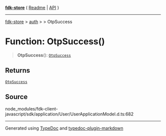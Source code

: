 [**fdk-store**](../../../README.md) ( [Readme](../../../README.md) \| [API](../../../API.md) )

---

[fdk-store](../../../API.md) > [auth](../../README.md) > [<internal>](../README.md) > OtpSuccess

# Function: OtpSuccess()

> **OtpSuccess**(): [`OtpSuccess`](../type-aliases/type-alias.OtpSuccess.md)

## Returns

[`OtpSuccess`](../type-aliases/type-alias.OtpSuccess.md)

## Source

node_modules/fdk-client-javascript/sdk/application/User/UserApplicationModel.d.ts:682

---

Generated using [TypeDoc](https://typedoc.org/) and [typedoc-plugin-markdown](https://www.npmjs.com/package/typedoc-plugin-markdown)
